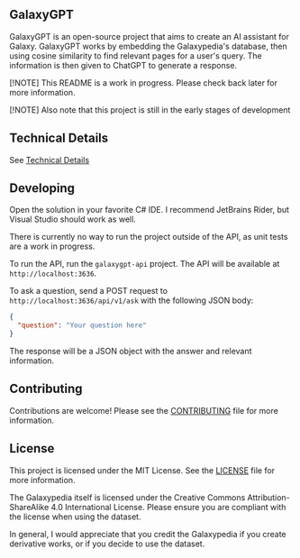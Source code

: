 ## GalaxyGPT
GalaxyGPT is an open-source project that aims to create an AI assistant for Galaxy. GalaxyGPT works by embedding the Galaxypedia's database, then using cosine similarity to find relevant pages for a user's query. The information is then given to ChatGPT to generate a response.

[!NOTE]
This README is a work in progress. Please check back later for more information.

[!NOTE]
Also note that this project is still in the early stages of development

## Technical Details
See [Technical Details](https://blog.smallketchup.ca/galaxypedia/2024/08/14/GalaxyGPT.html#:~:text=in%20your%20pocket!-,technical%20details,-This%20is%20the)

## Developing
Open the solution in your favorite C# IDE. I recommend JetBrains Rider, but Visual Studio should work as well.

There is currently no way to run the project outside of the API, as unit tests are a work in progress.

To run the API, run the `galaxygpt-api` project. The API will be available at `http://localhost:3636`.

To ask a question, send a POST request to `http://localhost:3636/api/v1/ask` with the following JSON body:
```json
{
  "question": "Your question here"
}
```
The response will be a JSON object with the answer and relevant information.

## Contributing
Contributions are welcome! Please see the [CONTRIBUTING](CONTRIBUTING.md) file for more information.

## License
This project is licensed under the MIT License. See the [LICENSE](LICENSE) file for more information.

The Galaxypedia itself is licensed under the Creative Commons Attribution-ShareAlike 4.0 International License. Please ensure you are compliant with the license when using the dataset.

In general, I would appreciate that you credit the Galaxypedia if you create derivative works, or if you decide to use the dataset.

